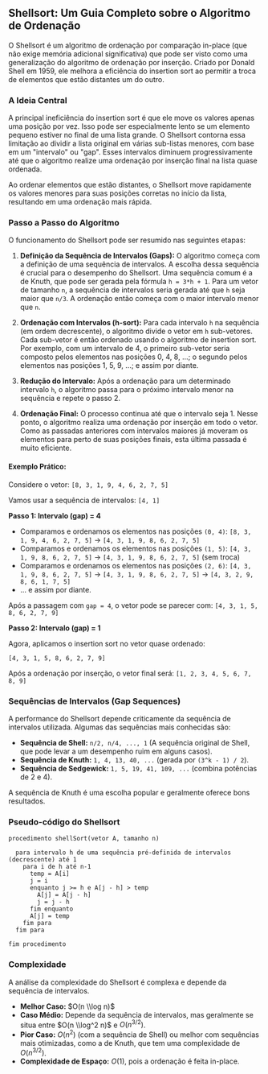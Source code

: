 ## Shellsort: Um Guia Completo sobre o Algoritmo de Ordenação

O Shellsort é um algoritmo de ordenação por comparação in-place (que não exige memória adicional significativa) que pode ser visto como uma generalização do algoritmo de ordenação por inserção. Criado por Donald Shell em 1959, ele melhora a eficiência do insertion sort ao permitir a troca de elementos que estão distantes um do outro.

### A Ideia Central

A principal ineficiência do insertion sort é que ele move os valores apenas uma posição por vez. Isso pode ser especialmente lento se um elemento pequeno estiver no final de uma lista grande. O Shellsort contorna essa limitação ao dividir a lista original em várias sub-listas menores, com base em um "intervalo" ou "gap". Esses intervalos diminuem progressivamente até que o algoritmo realize uma ordenação por inserção final na lista quase ordenada.

Ao ordenar elementos que estão distantes, o Shellsort move rapidamente os valores menores para suas posições corretas no início da lista, resultando em uma ordenação mais rápida.

### Passo a Passo do Algoritmo

O funcionamento do Shellsort pode ser resumido nas seguintes etapas:

1.  **Definição da Sequência de Intervalos (Gaps):** O algoritmo começa com a definição de uma sequência de intervalos. A escolha dessa sequência é crucial para o desempenho do Shellsort. Uma sequência comum é a de Knuth, que pode ser gerada pela fórmula `h = 3*h + 1`. Para um vetor de tamanho `n`, a sequência de intervalos seria gerada até que `h` seja maior que `n/3`. A ordenação então começa com o maior intervalo menor que `n`.

2.  **Ordenação com Intervalos (h-sort):** Para cada intervalo `h` na sequência (em ordem decrescente), o algoritmo divide o vetor em `h` sub-vetores. Cada sub-vetor é então ordenado usando o algoritmo de insertion sort. Por exemplo, com um intervalo de 4, o primeiro sub-vetor seria composto pelos elementos nas posições 0, 4, 8, ...; o segundo pelos elementos nas posições 1, 5, 9, ...; e assim por diante.

3.  **Redução do Intervalo:** Após a ordenação para um determinado intervalo `h`, o algoritmo passa para o próximo intervalo menor na sequência e repete o passo 2.

4.  **Ordenação Final:** O processo continua até que o intervalo seja 1. Nesse ponto, o algoritmo realiza uma ordenação por inserção em todo o vetor. Como as passadas anteriores com intervalos maiores já moveram os elementos para perto de suas posições finais, esta última passada é muito eficiente.

#### Exemplo Prático:

Considere o vetor: `[8, 3, 1, 9, 4, 6, 2, 7, 5]`

Vamos usar a sequência de intervalos: `[4, 1]`

**Passo 1: Intervalo (gap) = 4**

  - Comparamos e ordenamos os elementos nas posições `(0, 4)`: `[8, 3, 1, 9, 4, 6, 2, 7, 5]` -\> `[4, 3, 1, 9, 8, 6, 2, 7, 5]`
  - Comparamos e ordenamos os elementos nas posições `(1, 5)`: `[4, 3, 1, 9, 8, 6, 2, 7, 5]` -\> `[4, 3, 1, 9, 8, 6, 2, 7, 5]` (sem troca)
  - Comparamos e ordenamos os elementos nas posições `(2, 6)`: `[4, 3, 1, 9, 8, 6, 2, 7, 5]` -\> `[4, 3, 1, 9, 8, 6, 2, 7, 5]` -\> `[4, 3, 2, 9, 8, 6, 1, 7, 5]`
  - ... e assim por diante.

Após a passagem com `gap = 4`, o vetor pode se parecer com: `[4, 3, 1, 5, 8, 6, 2, 7, 9]`

**Passo 2: Intervalo (gap) = 1**

Agora, aplicamos o insertion sort no vetor quase ordenado:

`[4, 3, 1, 5, 8, 6, 2, 7, 9]`

Após a ordenação por inserção, o vetor final será: `[1, 2, 3, 4, 5, 6, 7, 8, 9]`

### Sequências de Intervalos (Gap Sequences)

A performance do Shellsort depende criticamente da sequência de intervalos utilizada. Algumas das sequências mais conhecidas são:

  * **Sequência de Shell:** `n/2, n/4, ..., 1` (A sequência original de Shell, que pode levar a um desempenho ruim em alguns casos).
  * **Sequência de Knuth:** `1, 4, 13, 40, ...` (gerada por `(3^k - 1) / 2`).
  * **Sequência de Sedgewick:** `1, 5, 19, 41, 109, ...` (combina potências de 2 e 4).

A sequência de Knuth é uma escolha popular e geralmente oferece bons resultados.

### Pseudo-código do Shellsort

```
procedimento shellSort(vetor A, tamanho n)

  para intervalo h de uma sequência pré-definida de intervalos (decrescente) até 1
    para i de h até n-1
      temp = A[i]
      j = i
      enquanto j >= h e A[j - h] > temp
        A[j] = A[j - h]
        j = j - h
      fim enquanto
      A[j] = temp
    fim para
  fim para

fim procedimento
```

### Complexidade

A análise da complexidade do Shellsort é complexa e depende da sequência de intervalos.

  * **Melhor Caso:** $O(n \\log n)$
  * **Caso Médio:** Depende da sequência de intervalos, mas geralmente se situa entre $O(n \\log^2 n)$ e $O(n^{3/2})$.
  * **Pior Caso:** $O(n^2)$ (com a sequência de Shell) ou melhor com sequências mais otimizadas, como a de Knuth, que tem uma complexidade de $O(n^{3/2})$.
  * **Complexidade de Espaço:** $O(1)$, pois a ordenação é feita in-place.
